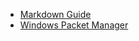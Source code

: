 - [Markdown Guide](https://www.markdownguide.org/)
- [Windows Packet Manager](https://learn.microsoft.com/en-us/windows/package-manager/winget/)